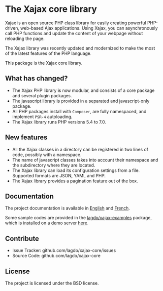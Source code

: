 The Xajax core library
======================

Xajax is an open source PHP class library for easily creating powerful PHP-driven, web-based Ajax applications.
Using Xajax, you can asynchronously call PHP functions and update the content of your webpage without reloading the page.

The Xajax library was recently updated and modernized to make the most of the latest features of the PHP language.

This package is the Xajax core library.

What has changed?
-----------------

- The Xajax PHP library is now modular, and consists of a core package and several plugin packages.
- The javascript library is provided in a separated and javascript-only package.
- All PHP packages install with `Composer`, are fully namespaced, and implement `PSR-4` autoloading.
- The Xajax library runs PHP versions 5.4 to 7.0.

New features
------------

- All the Xajax classes in a directory can be registered in two lines of code, possibly with a namespace.
- The name of javascript classes takes into account their namespace and the subdirectory where they are located.
- The Xajax library can load its configuration settings from a file. Supported formats are JSON, YAML and PHP.
- The Xajax library provides a pagination feature out of the box.

Documentation
------------

The project documentation is available in [English](http://xajax.lagdo-software.net/docs/en/) and [French](http://xajax.lagdo-software.net/docs/fr/).

Some sample codes are provided in the [lagdo/xajax-examples](https://github.com/xajax-examples) package, which is installed on a demo server [here](http://xajax.lagdo-software.net/).

Contribute
----------

- Issue Tracker: github.com/lagdo/xajax-core/issues
- Source Code: github.com/lagdo/xajax-core

License
-------

The project is licensed under the BSD license.
